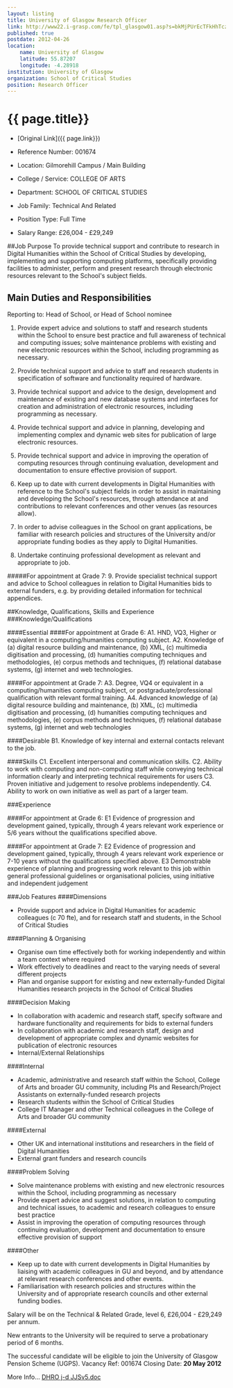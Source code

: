 ```yaml
---
layout: listing
title: University of Glasgow Research Officer
link: http://www22.i-grasp.com/fe/tpl_glasgow01.asp?s=bkMjPUrEcTFkHhTcz&jobid=51676,2356567647&key=68574858&c=747636834822&pagestamp=seltojidrsdfhrfgtt
published: true
postdate: 2012-04-26
location:
    name: University of Glasgow
    latitude: 55.87207
    longitude: -4.28918
institution: University of Glasgow
organization: School of Critical Studies
position: Research Officer
---
```



# {{ page.title}}

* [Original Link]({{ page.link}})

* Reference Number:	001674
* Location:	Gilmorehill Campus / Main Building
* College / Service:	COLLEGE OF ARTS
* Department:	SCHOOL OF CRITICAL STUDIES
* Job Family:	Technical And Related
* Position Type:	Full Time
* Salary Range:	£26,004 - £29,249

##Job Purpose
To provide technical support and contribute to research in Digital Humanities within the School of Critical Studies by developing, implementing and supporting computing platforms, specifically providing facilities to administer, perform and present research through electronic resources relevant to the School's subject fields.

## Main Duties and Responsibilities
Reporting to: Head of School, or Head of School nominee

1. Provide expert advice and solutions to staff and research students within the School to ensure best practice and full awareness of technical and computing issues; solve maintenance problems with existing and new electronic resources within the School, including programming as necessary. 

2. Provide technical support and advice to staff and research students in specification of software and functionality required of hardware.

3. Provide technical support and advice to the design, development and maintenance of existing and new database systems and interfaces for creation and administration of electronic resources, including programming as necessary.

4. Provide technical support and advice in planning, developing and implementing complex and dynamic web sites for publication of large electronic resources.

5. Provide technical support and advice in improving the operation of computing resources through continuing evaluation, development and documentation to ensure effective provision of support.

6. Keep up to date with current developments in Digital Humanities with reference to the School's subject fields in order to assist in maintaining and developing the School's resources, through attendance at and contributions to relevant conferences and other venues (as resources allow). 

7. In order to advise colleagues in the School on grant applications, be familiar with research policies and structures of the University and/or appropriate funding bodies as they apply to Digital Humanities.

8. Undertake continuing professional development as relevant and appropriate to job.

#####For appointment at Grade 7:
9. Provide specialist technical support and advice to School colleagues in relation to Digital Humanities bids to external funders, e.g. by providing detailed information for technical appendices.


##Knowledge, Qualifications, Skills and Experience
###Knowledge/Qualifications

####Essential
####For appointment at Grade 6:
A1. HND, VQ3, Higher or equivalent in a computing/humanities computing subject.
A2. Knowledge of (a) digital resource building and maintenance, (b) XML, (c) multimedia digitisation and processing, (d) humanities computing techniques and methodologies, (e) corpus methods and techniques, (f) relational database systems, (g) internet and web technologies.

####For appointment at Grade 7:
A3. Degree, VQ4 or equivalent in a computing/humanities computing subject, or postgraduate/professional qualification with relevant formal training.
A4. Advanced knowledge of (a) digital resource building and maintenance, (b) XML, (c) multimedia digitisation and processing, (d) humanities computing techniques and methodologies, (e) corpus methods and techniques, (f) relational database systems, (g) internet and web technologies

####Desirable
B1. Knowledge of key internal and external contacts relevant to the job.
 
####Skills
C1. Excellent interpersonal and communication skills.
C2. Ability to work with computing and non-computing staff while conveying technical information clearly and interpreting technical requirements for users
C3. Proven initiative and judgement to resolve problems independently.
C4. Ability to work on own initiative as well as part of a larger team.

###Experience

####For appointment at Grade 6:
E1  Evidence of progression and development gained, typically, through 4 years relevant work experience or 5/6 years without the qualifications specified above.
 
####For appointment at Grade 7:
E2  Evidence of progression and development gained, typically, through 4 years relevant work experience or 7-10 years without the qualifications specified above.
E3  Demonstrable experience of planning and progressing work relevant to this job within general professional guidelines or organisational policies, using initiative and independent judgement

###Job Features
####Dimensions 
* Provide support and advice in Digital Humanities for academic colleagues (c 70 fte), and for research staff and students, in the School of Critical Studies 

####Planning & Organising
* Organise own time effectively both for working independently and within a team context where required 
* Work effectively to deadlines and react to the varying needs of several different projects 
* Plan and organise support for existing and new externally-funded Digital Humanities research projects in the School of Critical Studies 

####Decision Making
* In collaboration with academic and research staff, specify software and hardware functionality and requirements for bids to external funders 
* In collaboration with academic and research staff, design and development of appropriate complex and dynamic websites for publication of electronic resources 
* Internal/External Relationships

####Internal
* Academic, administrative and research staff within the School, College of Arts and broader GU community, including PIs and Research/Project Assistants on externally-funded research projects 
* Research students within the School of Critical Studies 
* College IT Manager and other Technical colleagues in the College of Arts and broader GU community 

####External
* Other UK and international institutions and researchers in the field of Digital Humanities 
* External grant funders and research councils 

####Problem Solving
* Solve maintenance problems with existing and new electronic resources within the School, including programming as necessary 
* Provide expert advice and suggest solutions, in relation to computing and technical issues, to academic and research colleagues to ensure best practice 
* Assist in improving the operation of computing resources through continuing evaluation, development and documentation to ensure effective provision of support 

####Other
* Keep up to date with current developments in Digital Humanities by liaising with academic colleagues in GU and beyond, and by attendance at relevant research conferences and other events. 
* Familiarisation with research policies and structures within the University and of appropriate research councils and other external funding bodies.

Salary will be on the Technical & Related Grade, level 6, £26,004 - £29,249 per annum.

New entrants to the University will be required to serve a probationary period of 6 months.

The successful candidate will be eligible to join the University of Glasgow Pension Scheme (UGPS).
Vacancy Ref: 001674  Closing Date: **20 May 2012**

More Info...
       [DHRO j-d JJSv5.doc](http://www22.i-grasp.com/fe/wrapdev_SendFile.asp?key=69449659&c=983612144502&pagestamp=dbwcrwbmytotqjfwsd&index=1)